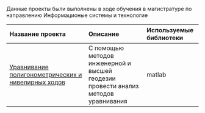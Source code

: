 Данные проекты были выполнены в ходе обучения в магистратуре по направлению Информационые системы и технологие

| Название проекта                                                                                        | Описание                                                                           | Используемые библиотеки | 
|:--------------------------------------------------------------------------------------------------------|:-----------------------------------------------------------------------------------|:------------------------|
| [Уравнивание полигонометрических и нивелирных ходов](equalization_of_polygonometric_and_leveling_moves) | С помощью методов инженерной и высшей геодезии провести анализ методов уравнивания | matlab                  |